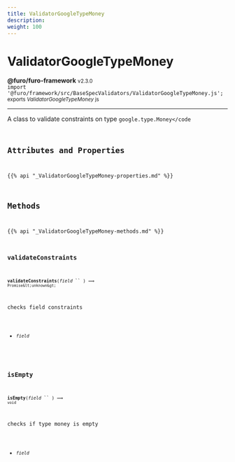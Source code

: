```yaml
---
title: ValidatorGoogleTypeMoney
description: 
weight: 100
---
```


# ValidatorGoogleTypeMoney

**@furo/furo-framework** <small>v2.3.0</small>
<br>`import '@furo/framework/src/BaseSpecValidators/ValidatorGoogleTypeMoney.js';`<small>
<br>exports *ValidatorGoogleTypeMoney* js</small>


****

A class to validate constraints on type <code>google.type.Money</code

## Attributes and Properties
{{% api "_ValidatorGoogleTypeMoney-properties.md" %}}







## Methods
{{% api "_ValidatorGoogleTypeMoney-methods.md" %}}


### **validateConstraints**
<small>**validateConstraints**(*field* `` ) ⟹ `Promise&lt;unknown&gt;`</small>

checks field constraints

- <small>*field* </small>
<br><br>

### **isEmpty**
<small>**isEmpty**(*field* `` ) ⟹ `void`</small>

checks if type money is empty

- <small>*field* </small>
<br><br>
